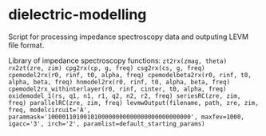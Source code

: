 # dielectric-modelling

Script for processing impedance spectroscopy data and outputing LEVM file format.

Library of impedance spectroscopy functions:
`zt2rx(zmag, theta)
rx2zt(zre, zim)
cpg2rx(cp, g, freq)
csg2rx(cs, g, freq)
cpemodel2rx(r0, rinf, t0, alpha, freq)
cpemodelbeta2rx(r0, rinf, t0, alpha, beta, freq)
hnmodel2rx(r0, rinf, t0, alpha, beta, freq)
cpemodel2rx_withinterlayer(r0, rinf, cinter, t0, alpha, freq)
oxidemodel_1(rs, q1, n1, r1, q2, n2, r2, freq)
seriesRC(zre, zim, freq)
parallelRC(zre, zim, freq)
levmwOutput(filename, path, zre, zim, freq, modelcircuit='A', parammask='1000011010010100000000000000000000000000', maxfev=1000, igacc='3', irch='2', paramlist=default_starting_params)`
